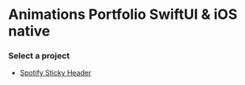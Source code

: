 # Animations Portfolio SwiftUI & iOS native

### Select a project

- [Spotify Sticky Header](https://github.com/fedpre/AnimationPortfolioiOSApp/tree/main/AnimationPortfolioiOSApp/SpotifyStickyHeader)
